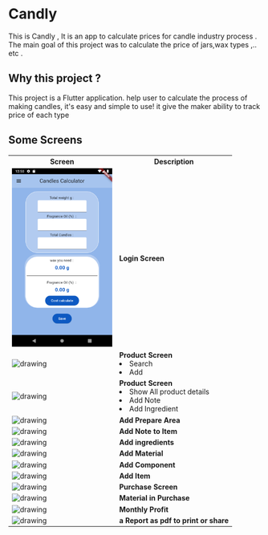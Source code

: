 # Candly

This is Candly , It is an app to calculate prices for candle industry process . The main goal of this project was to calculate the price of jars,wax types ,.. etc .

## Why this project ?

This project is a Flutter application. help user to calculate the process of making candles, it's easy and simple to use!
it give the maker ability to track price of each type

## Some Screens

<table>
  <tr>
    <th>Screen</th>
    <th>Description</th>
    
  </tr>
  <tr>
    <td> <img src="./Images_For_Read_ME/Screenshot_1709419817.png" alt="drawing" width="200"/></td>
    <td><strong>Login Screen</strong></td>
    
  </tr>
  <tr>
    <td> <img src="./Images_for_readme/Product_Page/Screenshot_1708712867.png" alt="drawing" width="200"/></td>
    <td>
    <strong>Product Screen</strong>
    <li>Search</li>
    <li>Add</li>
    </td>
    
  </tr>
  <tr>
    <td> <img src="./Images_for_readme/Product_Page/Screenshot_1708712885.png" alt="drawing" width="200"/></td>
    <td>  <strong>Product Screen</strong>
    <li>Show All product details</li>
    <li>Add Note</li>
    <li>Add Ingredient</li>
    </td>
    
  </tr>
  <tr>
    <td> <img src="./Images_for_readme/Product_Page/Screenshot_1708712895.png" alt="drawing" width="200"/></td>
    <td><strong>Add Prepare Area </strong></td>
    
  </tr>
  <tr>
    <td> <img src="./Images_for_readme/Product_Page/Screenshot_1708712901.png" alt="drawing" width="200"/></td>
    <td><strong>Add Note to Item</strong></td>
    
  </tr>
  <tr>
    <td> <img src="./Images_for_readme/Product_Page/Screenshot_1708712912.png" alt="drawing" width="200"/></td>
    <td><strong>Add ingredients</strong></td>
    
  </tr>
  <tr>
    <td> <img src="./Images_for_readme/Product_Page/Screenshot_1708712927.png" alt="drawing" width="200"/></td>
    <td><strong>Add Material</strong></td>
    
  </tr>
  <tr>
    <td> <img src="./Images_for_readme/Product_Page/Screenshot_1708712934.png" alt="drawing" width="200"/></td>
    <td><strong>Add Component</strong></td>
    
  </tr>
  <tr>
    <td> <img src="./Images_for_readme/Add_Product/Screenshot_1708712964.png" alt="drawing" width="200"/></td>
    <td><strong>Add Item</strong></td>
    
  </tr>
  <tr>
    <td> <img src="./Images_for_readme/Purches_Data/Screenshot_1708713071.png" alt="drawing" width="200"/></td>
    <td><strong>Purchase Screen</strong></td>
    
  </tr>
  <tr>
    <td> <img src="./Images_for_readme/Purches_Data/Screenshot_1708713150.png" alt="drawing" width="200"/></td>
    <td><strong>Material in Purchase </strong></td>
    
  </tr>
  <tr>
    <td> <img src="./Images_for_readme/Monthly_Report/Screenshot_1708713445.png" alt="drawing" width="200"/></td>
    <td><strong>Monthly Profit</strong></td>
    
  </tr>
  <tr>
    <td> <img src="./Images_for_readme/Monthly_Report/Screenshot_1708713449.png" alt="drawing" width="200"/></td>
    <td><strong>a Report as pdf to print or share </strong></td>
    
  </tr>

</table>
